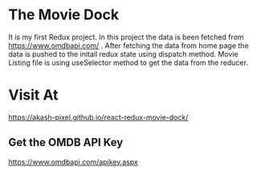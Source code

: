 # The Movie Dock

It is my first Redux project. In this project the data is been fetched from https://www.omdbapi.com/ .
After fetching the data from home page the data is pushed to the initail redux state using dispatch method.
Movie Listing file is using useSelector method to get the data from the reducer.

# Visit At
  https://akash-pixel.github.io/react-redux-movie-dock/

## Get the OMDB API Key 
https://www.omdbapi.com/apikey.aspx
